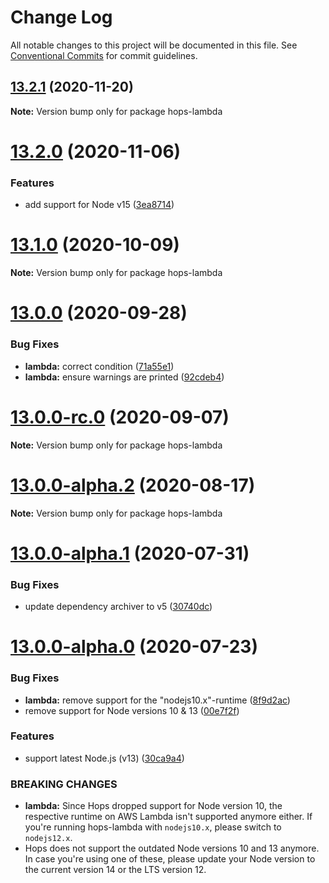 # Change Log

All notable changes to this project will be documented in this file.
See [Conventional Commits](https://conventionalcommits.org) for commit guidelines.

## [13.2.1](https://github.com/xing/hops/compare/v13.2.0...v13.2.1) (2020-11-20)

**Note:** Version bump only for package hops-lambda





# [13.2.0](https://github.com/xing/hops/compare/v13.1.0...v13.2.0) (2020-11-06)


### Features

* add support for Node v15 ([3ea8714](https://github.com/xing/hops/commit/3ea8714702960d0408cb6eae4bf336cb637eea9d))





# [13.1.0](https://github.com/xing/hops/compare/v13.0.0...v13.1.0) (2020-10-09)

**Note:** Version bump only for package hops-lambda





# [13.0.0](https://github.com/xing/hops/compare/v13.0.0-rc.0...v13.0.0) (2020-09-28)


### Bug Fixes

* **lambda:** correct condition ([71a55e1](https://github.com/xing/hops/commit/71a55e12742d8d4dd5685b2480ee3844ead6a04b))
* **lambda:** ensure warnings are printed ([92cdeb4](https://github.com/xing/hops/commit/92cdeb4f828b3ad07c443a9dc31a0319df6f9a2f))





# [13.0.0-rc.0](https://github.com/xing/hops/compare/v13.0.0-alpha.2...v13.0.0-rc.0) (2020-09-07)

**Note:** Version bump only for package hops-lambda





# [13.0.0-alpha.2](https://github.com/xing/hops/compare/v13.0.0-alpha.1...v13.0.0-alpha.2) (2020-08-17)

**Note:** Version bump only for package hops-lambda





# [13.0.0-alpha.1](https://github.com/xing/hops/compare/v13.0.0-alpha.0...v13.0.0-alpha.1) (2020-07-31)


### Bug Fixes

* update dependency archiver to v5 ([30740dc](https://github.com/xing/hops/commit/30740dc6bc34310254052cb2393bf4e900c42ba5))





# [13.0.0-alpha.0](https://github.com/xing/hops/compare/v12.0.0-rc99...v13.0.0-alpha.0) (2020-07-23)


### Bug Fixes

* **lambda:** remove support for the "nodejs10.x"-runtime ([8f9d2ac](https://github.com/xing/hops/commit/8f9d2acf070fcf894df3d1a44524dac1a0cc1f19))
* remove support for Node versions 10 & 13 ([00e7f2f](https://github.com/xing/hops/commit/00e7f2fb2ec92b859805b65bfeee697a78bf8147))


### Features

* support latest Node.js (v13) ([30ca9a4](https://github.com/xing/hops/commit/30ca9a4ebc3a43706eb07158259035349ce2d269))


### BREAKING CHANGES

* **lambda:** Since Hops dropped support for Node version 10, the
respective runtime on AWS Lambda isn't supported anymore either. If
you're running hops-lambda with `nodejs10.x`, please switch to
`nodejs12.x`.
* Hops does not support the outdated Node versions 10
and 13 anymore. In case you're using one of these, please update your
Node version to the current version 14 or the LTS version 12.
